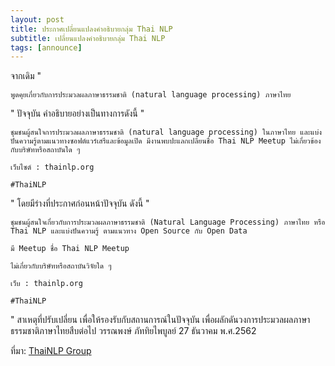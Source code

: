 ```yaml
---
layout: post
title: ประกาศเปลี่ยนแปลงคำอธิบายกลุ่ม Thai NLP
subtitle: เปลี่ยนแปลงคำอธิบายกลุ่ม Thai NLP
tags: [announce]
---
```


จากเดิม
"

    พูดคุยเกี่ยวกับการประมวลผลภาษาธรรมชาติ (natural language processing) ภาษาไทย

"
ปัจจุบัน คำอธิบายอย่างเป็นทางการดังนี้
"

    ชุมชนผู้สนใจการประมวลผลภาษาธรรมชาติ (natural language processing) ในภาษาไทย และแบ่งปันความรู้ตามแนวทางซอฟต์แวร์เสรีและข้อมูลเปิด มีงานพบปะแลกเปลี่ยนชื่อ Thai NLP Meetup ไม่เกี่ยวข้องกับบริษัทหรือสถาบันใด ๆ 

    เว็บไซต์ : thainlp.org 

    #ThaiNLP

"
โดยมีร่างที่ประกาศก่อนหน้าปัจจุบัน ดังนี้
"

    ชุมชนผู้สนใจเกี่ยวกับการประมวลผลภาษาธรรมชาติ (Natural Language Processing) ภาษาไทย หรือ Thai NLP และแบ่งปันความรู้ ตามแนวทาง Open Source กับ Open Data

    มี Meetup ชื่อ Thai NLP Meetup

    ไม่เกี่ยวกับบริษัทหรือสถาบันวิจัยใด ๆ

    เว็บ : thainlp.org

    #ThaiNLP

"
สาเหตุที่ปรับเปลี่ยน เพื่อให้รองรับกับสถานการณ์ในปัจจุบัน เพื่อผลักดันวงการประมวลผลภาษาธรรมชาติภาษาไทยสืบต่อไป
วรรณพงษ์ ภัททิยไพบูลย์
27 ธันวาคม พ.ศ.2562

ที่มา: [ThaiNLP Group](https://web.facebook.com/groups/thainlp/permalink/956611008053723)
